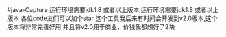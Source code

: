#java-Capture
运行环境需要jdk1.8 或者以上版本,运行环境需要jdk1.8 或者以上版本
各位code友们可以加个star
这个工具我后来有时间会开发到v2.0版本,这个版本将非常完善好用
并且将v2.0用于商业，价钱我都想好了2块
